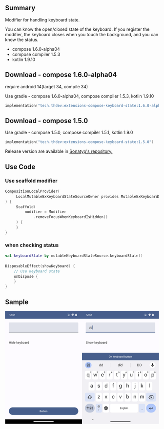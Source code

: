 ## Summary

Modifier for handling keyboard state.

You can know the open/closed state of the keyboard.
If you register the modifier, the keyboard closes when you touch the background, and you can know the status.

- compose 1.6.0-alpha04
- compose compiler 1.5.3
- kotlin 1.9.10

## Download - compose 1.6.0-alpha04

require android 14(target 34, compile 34)

Use gradle - compose 1.6.0-alpha04, compose compiler 1.5.3, kotlin 1.9.10

```kotlin
implementation("tech.thdev:extensions-compose-keyboard-state:1.6.0-alpha04")
```

## Download - compose 1.5.0

Use gradle - compose 1.5.0, compose compiler 1.5.1, kotlin 1.9.0

```kotlin
implementation("tech.thdev:extensions-compose-keyboard-state:1.5.0")
```

Release version are available in [Sonatyp's repository.](https://search.maven.org/search?q=tech.thdev)

## Use Code

### Use scaffold modifier

```kotlin
CompositionLocalProvider(
     LocalMutableExKeyboardStateSourceOwner provides MutableExKeyboardStateSource()
) {
     Scaffold(
         modifier = Modifier
             .removeFocusWhenKeyboardIsHidden()
     ) {
     }
}
```
 
### when checking status

```kotlin
val keyboardState by mutableKeyboardStateSource.keyboardState()

DisposableEffect(showKeyboard) {
    // Use keyboard state
    onDispose {
    }
}
```

## Sample

![image](images/sample.png)
